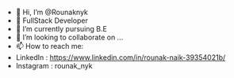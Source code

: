 - 👋 Hi, I’m @Rounaknyk
- 👀 FullStack Developer
- 🌱 I’m currently pursuing B.E
- 💞️ I’m looking to collaborate on ...
- 📫 How to reach me:
- LinkedIn : https://www.linkedin.com/in/rounak-naik-39354021b/
- Instagram : rounak_nyk

<!---
Rounaknyk/Rounaknyk is a ✨ special ✨ repository because its `README.md` (this file) appears on your GitHub profile.
You can click the Preview link to take a look at your changes.
--->
